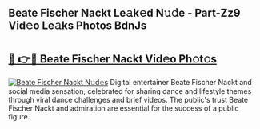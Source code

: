 ## Beate Fischer Nackt Le𝚊k𝚎d N𝚞𝚍e - Part-Zz9 Vid𝚎o Le𝚊ks Photos BdnJs

# <h2><a href="http://fb8ljp.evod.top/?m=Beate+Fischer+Nackt">🔗 👉🔴 Beate Fischer Nackt Vid𝚎o Ph𝚘t𝚘s</a></h2>

[![Beate Fischer Nackt N𝚞d𝚎s](https://i.imgur.com/8V9OHl7.gif)](http://fb8ljp.evod.top/?m=Beate+Fischer+Nackt)
Digital entertainer Beate Fischer Nackt and social media sensation, celebrated for sharing dance and lifestyle themes through viral dance challenges and brief videos. The public's trust Beate Fischer Nackt and admiration are essential for the success of a public figure. 
